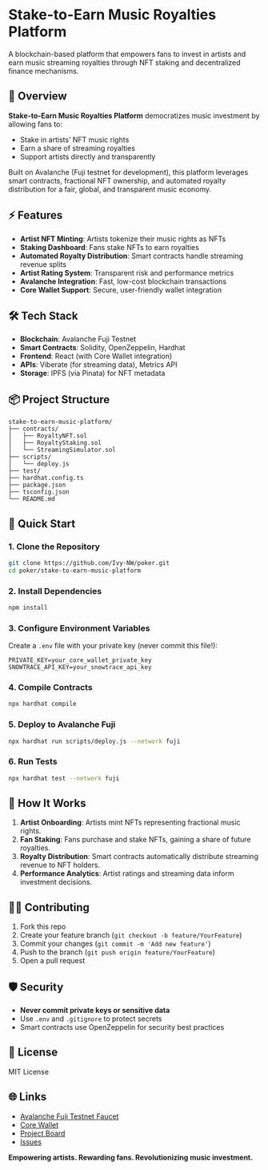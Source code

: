 # Stake-to-Earn Music Royalties Platform

A blockchain-based platform that empowers fans to invest in artists and earn music streaming royalties through NFT staking and decentralized finance mechanisms.

## 🚀 Overview

**Stake-to-Earn Music Royalties Platform** democratizes music investment by allowing fans to:
- Stake in artists’ NFT music rights
- Earn a share of streaming royalties
- Support artists directly and transparently

Built on Avalanche (Fuji testnet for development), this platform leverages smart contracts, fractional NFT ownership, and automated royalty distribution for a fair, global, and transparent music economy.

## ⚡ Features

- **Artist NFT Minting**: Artists tokenize their music rights as NFTs
- **Staking Dashboard**: Fans stake NFTs to earn royalties
- **Automated Royalty Distribution**: Smart contracts handle streaming revenue splits
- **Artist Rating System**: Transparent risk and performance metrics
- **Avalanche Integration**: Fast, low-cost blockchain transactions
- **Core Wallet Support**: Secure, user-friendly wallet integration

## 🛠️ Tech Stack

- **Blockchain**: Avalanche Fuji Testnet
- **Smart Contracts**: Solidity, OpenZeppelin, Hardhat
- **Frontend**: React (with Core Wallet integration)
- **APIs**: Viberate (for streaming data), Metrics API
- **Storage**: IPFS (via Pinata) for NFT metadata

## 📦 Project Structure

```
stake-to-earn-music-platform/
├── contracts/
│   ├── RoyaltyNFT.sol
│   ├── RoyaltyStaking.sol
│   └── StreamingSimulator.sol
├── scripts/
│   └── deploy.js
├── test/
├── hardhat.config.ts
├── package.json
├── tsconfig.json
└── README.md
```

## 🚦 Quick Start

### 1. **Clone the Repository**
```bash
git clone https://github.com/Ivy-NW/poker.git
cd poker/stake-to-earn-music-platform
```

### 2. **Install Dependencies**
```bash
npm install
```

### 3. **Configure Environment Variables**
Create a `.env` file with your private key (never commit this file!):
```
PRIVATE_KEY=your_core_wallet_private_key
SNOWTRACE_API_KEY=your_snowtrace_api_key
```

### 4. **Compile Contracts**
```bash
npx hardhat compile
```

### 5. **Deploy to Avalanche Fuji**
```bash
npx hardhat run scripts/deploy.js --network fuji
```

### 6. **Run Tests**
```bash
npx hardhat test --network fuji
```

## 📖 How It Works

1. **Artist Onboarding**: Artists mint NFTs representing fractional music rights.
2. **Fan Staking**: Fans purchase and stake NFTs, gaining a share of future royalties.
3. **Royalty Distribution**: Smart contracts automatically distribute streaming revenue to NFT holders.
4. **Performance Analytics**: Artist ratings and streaming data inform investment decisions.

## 🧑‍💻 Contributing

1. Fork this repo
2. Create your feature branch (`git checkout -b feature/YourFeature`)
3. Commit your changes (`git commit -m 'Add new feature'`)
4. Push to the branch (`git push origin feature/YourFeature`)
5. Open a pull request

## 🛡️ Security

- **Never commit private keys or sensitive data**
- Use `.env` and `.gitignore` to protect secrets
- Smart contracts use OpenZeppelin for security best practices

## 📄 License

MIT License

## 🌐 Links

- [Avalanche Fuji Testnet Faucet](https://faucet.quicknode.com/avalanche/fuji)
- [Core Wallet](https://core.app/)
- [Project Board](https://github.com/Ivy-NW/poker/projects)
- [Issues](https://github.com/Ivy-NW/poker/issues)

**Empowering artists. Rewarding fans. Revolutionizing music investment.**
